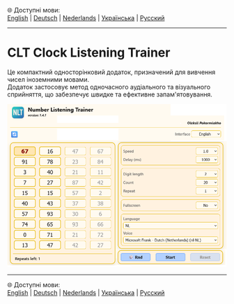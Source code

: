 🌐 Доступні мови:  
[English](README.en.md)  |  [Deutsch](README.de.md)  |  [Nederlands](README.nl.md)  |  [Українська](README.uk.md)  |  [Русский](README.ru.md)

---

# CLT Clock Listening Trainer
Це компактний односторінковий додаток, призначений для вивчення чисел іноземними мовами.  
Додаток застосовує метод одночасного аудіального та візуального сприйняття, що забезпечує швидке та ефективне запам'ятовування.

 
![Appearance of the application](screenshots/app.png)

---

🌐 Доступні мови:  
[English](README.en.md)  |  [Deutsch](README.de.md)  |  [Nederlands](README.nl.md)  |  [Українська](README.uk.md)  |  [Русский](README.ru.md)

